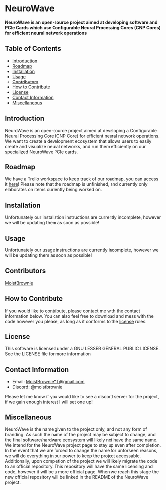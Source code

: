 # NeuroWave

**NeuroWave is an open-source project aimed at developing software and PCIe Cards which use Configurable Neural Processing Cores (CNP Cores) for efficient neural network operations**

## Table of Contents

- [Introduction](#Introduction)
- [Roadmap](#Roadmap)
- [Installation](#Installation)
- [Usage](#Usage)
- [Contributors](#Contributors)
- [How to Contribute](#How-to-Contribute)
- [License](#License)
- [Contact Information](#Contact-Information)
- [Miscellaneous](#Miscellaneous)

## Introduction

NeuroWave is an open-source project aimed at developing a Configurable Neural Processing Core (CNP Core) for efficient neural network operations. We want to create a development ecosystem that allows users to easily create and visualize neural networks, and run them efficiently on our specialized NeuroWave PCIe cards.

## Roadmap

We have a Trello workspace to keep track of our roadmap, you can access it [here](https://trello.com/b/eZEVjjEK/neurowave)! Please note that the roadmap is unfinished, and currently only elaborates on items currently being worked on.

## Installation

Unfortunately our installation instructions are currently incomplete, however we will be updating them as soon as possible!

## Usage

Unfortunately our usage instructions are currently incomplete, however we will be updating them as soon as possible!

## Contributors

[MoistBrownie](https://github.com/XtraMoistBrownie)

## How to Contribute

If you would like to contribute, please contact me with the contact information below. You can also feel free to download and mess with the code however you please, as long as it conforms to the [license](#License) rules.

## License

This software is licensed under a GNU LESSER GENERAL PUBLIC LICENSE. See the LICENSE file for more information

## Contact Information

- Email: MoistBrownieYT@gmail.com
- Discord: @moistbrownie

Please let me know if you would like to see a discord server for the project, if we gain enough interest I will set one up!

## Miscellaneous

NeuroWave is the name given to the project only, and not any form of branding. As such the name of the project may be subject to change, and the final software/hardware ecosystem will likely not have the same name. We intend for the NeuroWave project page to stay up even after completion. In the event that we are forced to change the name for unforseen reasons, we will do everything in our power to keep the project accessable. Additionally, upon completion of the project we will likely migrate the code to an official repository. This repository will have the same licensing and code, however it will be a more official page. When we reach this stage the new official repository will be linked in the README of the NeuroWave project.